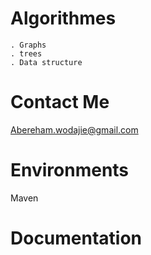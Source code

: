 # Algorithmes
    . Graphs
    . trees
    . Data structure 

# Contact Me
  Abereham.wodajie@gmail.com

# Environments
  Maven 


# Documentation
